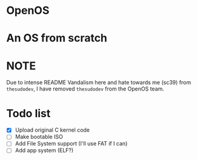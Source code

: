# OpenOS
# An OS from scratch
# NOTE
Due to intense README Vandalism here and hate towards me (sc39) from `thesudodev`, I have removed `thesudodev` from the OpenOS team.  
# Todo list
- [x] Upload original C kernel code
- [ ] Make bootable ISO
- [ ] Add File System support (I'll use FAT if I can)
- [ ] Add app system (ELF?)
